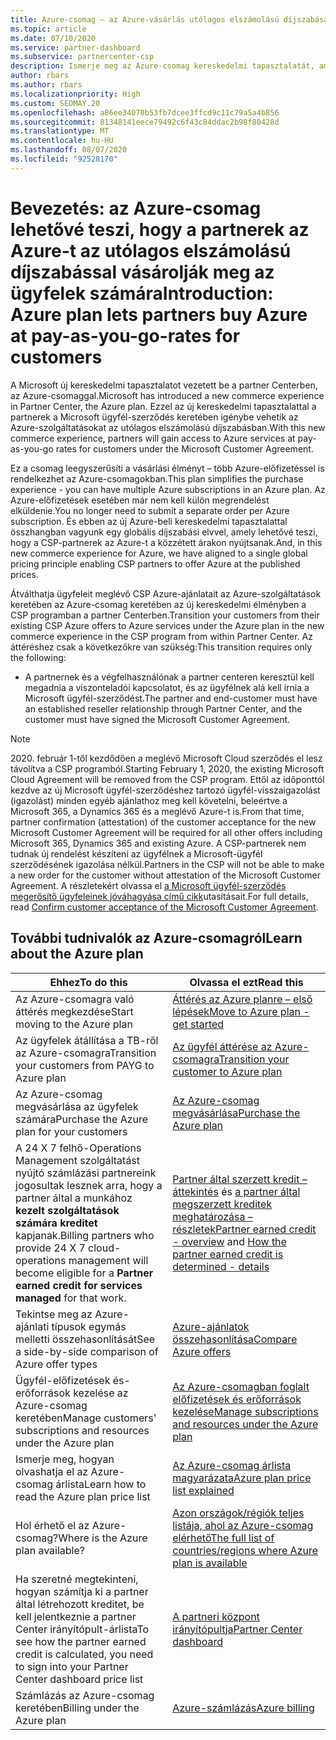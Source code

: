```yaml
---
title: Azure-csomag – az Azure-vásárlás utólagos elszámolású díjszabása
ms.topic: article
ms.date: 07/10/2020
ms.service: partner-dashboard
ms.subservice: partnercenter-csp
description: Ismerje meg az Azure-csomag kereskedelmi tapasztalatát, amellyel az Azure-szolgáltatásokat az ügyfeleknek szóló utólagos elszámolású díjszabás keretében vásárolhatja meg. Ismerje meg az új biztonsági követelményeket is.
author: rbars
ms.author: rbars
ms.localizationpriority: High
ms.custom: SEOMAY.20
ms.openlocfilehash: a86ee34070b53fb7dcee3ffcd9c11c79a5a4b856
ms.sourcegitcommit: 81348141eece79492c6f43c84ddac2b98f80428d
ms.translationtype: MT
ms.contentlocale: hu-HU
ms.lasthandoff: 08/07/2020
ms.locfileid: "92528170"
---
```

# <a name="introduction-azure-plan-lets-partners-buy-azure-at-pay-as-you-go-rates-for-customers"></a><span data-ttu-id="45e2f-104">Bevezetés: az Azure-csomag lehetővé teszi, hogy a partnerek az Azure-t az utólagos elszámolású díjszabással vásárolják meg az ügyfelek számára</span><span class="sxs-lookup"><span data-stu-id="45e2f-104">Introduction: Azure plan lets partners buy Azure at pay-as-you-go-rates for customers</span></span>

<span data-ttu-id="45e2f-105">A Microsoft új kereskedelmi tapasztalatot vezetett be a partner Centerben, az Azure-csomaggal.</span><span class="sxs-lookup"><span data-stu-id="45e2f-105">Microsoft has introduced a new commerce experience in Partner Center, the Azure plan.</span></span>  <span data-ttu-id="45e2f-106">Ezzel az új kereskedelmi tapasztalattal a partnerek a Microsoft ügyfél-szerződés keretében igénybe vehetik az Azure-szolgáltatásokat az utólagos elszámolású díjszabásban.</span><span class="sxs-lookup"><span data-stu-id="45e2f-106">With this new commerce experience, partners will gain access to Azure services at pay-as-you-go rates for customers under the Microsoft Customer Agreement.</span></span>

<span data-ttu-id="45e2f-107">Ez a csomag leegyszerűsíti a vásárlási élményt – több Azure-előfizetéssel is rendelkezhet az Azure-csomagokban.</span><span class="sxs-lookup"><span data-stu-id="45e2f-107">This plan simplifies the purchase experience - you can have multiple Azure subscriptions in an Azure plan.</span></span> <span data-ttu-id="45e2f-108">Az Azure-előfizetések esetében már nem kell külön megrendelést elküldenie.</span><span class="sxs-lookup"><span data-stu-id="45e2f-108">You no longer need to submit a separate order per Azure subscription.</span></span> <span data-ttu-id="45e2f-109">És ebben az új Azure-beli kereskedelmi tapasztalattal összhangban vagyunk egy globális díjszabási elvvel, amely lehetővé teszi, hogy a CSP-partnerek az Azure-t a közzétett árakon nyújtsanak.</span><span class="sxs-lookup"><span data-stu-id="45e2f-109">And, in this new commerce experience for Azure, we have aligned to a single global pricing principle enabling CSP partners to offer Azure at the published prices.</span></span>

<span data-ttu-id="45e2f-110">Átválthatja ügyfeleit meglévő CSP Azure-ajánlatait az Azure-szolgáltatások keretében az Azure-csomag keretében az új kereskedelmi élményben a CSP programban a partner Centerben.</span><span class="sxs-lookup"><span data-stu-id="45e2f-110">Transition your customers from their existing CSP Azure offers to Azure services under the Azure plan in the new commerce experience in the CSP program from within Partner Center.</span></span> <span data-ttu-id="45e2f-111">Az áttéréshez csak a következőkre van szükség:</span><span class="sxs-lookup"><span data-stu-id="45e2f-111">This transition requires only the following:</span></span>

- <span data-ttu-id="45e2f-112">A partnernek és a végfelhasználónak a partner centeren keresztül kell megadnia a viszonteladói kapcsolatot, és az ügyfélnek alá kell írnia a Microsoft ügyfél-szerződést.</span><span class="sxs-lookup"><span data-stu-id="45e2f-112">The partner and end-customer must have an established reseller relationship through Partner Center, and the customer must have signed the Microsoft Customer Agreement.</span></span>

>[!Note]
><span data-ttu-id="45e2f-113">2020. február 1-től kezdődően a meglévő Microsoft Cloud szerződés el lesz távolítva a CSP programból.</span><span class="sxs-lookup"><span data-stu-id="45e2f-113">Starting February 1, 2020, the existing Microsoft Cloud Agreement will be removed from the CSP program.</span></span> <span data-ttu-id="45e2f-114">Ettől az időponttól kezdve az új Microsoft ügyfél-szerződéshez tartozó ügyfél-visszaigazolást (igazolást) minden egyéb ajánlathoz meg kell követelni, beleértve a Microsoft 365, a Dynamics 365 és a meglévő Azure-t is.</span><span class="sxs-lookup"><span data-stu-id="45e2f-114">From that time, partner confirmation (attestation) of the customer acceptance for the new Microsoft Customer Agreement will be required for all other offers including Microsoft 365, Dynamics 365 and existing Azure.</span></span> <span data-ttu-id="45e2f-115">A CSP-partnerek nem tudnak új rendelést készíteni az ügyfélnek a Microsoft-ügyfél szerződésének igazolása nélkül.</span><span class="sxs-lookup"><span data-stu-id="45e2f-115">Partners in the CSP will not be able to make a new order for the customer without attestation of the Microsoft Customer Agreement.</span></span> <span data-ttu-id="45e2f-116">A részletekért olvassa el [a Microsoft ügyfél-szerződés megerősítő ügyfeleinek jóváhagyása című cikk](confirm-customer-agreement.md)utasításait.</span><span class="sxs-lookup"><span data-stu-id="45e2f-116">For full details, read [Confirm customer acceptance of the Microsoft Customer Agreement](confirm-customer-agreement.md).</span></span>


## <a name="learn-about-the-azure-plan"></a><span data-ttu-id="45e2f-117">További tudnivalók az Azure-csomagról</span><span class="sxs-lookup"><span data-stu-id="45e2f-117">Learn about the Azure plan</span></span>

|<span data-ttu-id="45e2f-118">**Ehhez**</span><span class="sxs-lookup"><span data-stu-id="45e2f-118">**To do this**</span></span>   |<span data-ttu-id="45e2f-119">**Olvassa el ezt**</span><span class="sxs-lookup"><span data-stu-id="45e2f-119">**Read this**</span></span>   |
|------------------|---------------------|
|<span data-ttu-id="45e2f-120">Az Azure-csomagra való áttérés megkezdése</span><span class="sxs-lookup"><span data-stu-id="45e2f-120">Start moving to the Azure plan</span></span>|[<span data-ttu-id="45e2f-121">Áttérés az Azure planre – első lépések</span><span class="sxs-lookup"><span data-stu-id="45e2f-121">Move to Azure plan - get started</span></span>](azure-plan-get-started.md)
|<span data-ttu-id="45e2f-122">Az ügyfelek átállítása a TB-ről az Azure-csomagra</span><span class="sxs-lookup"><span data-stu-id="45e2f-122">Transition your customers from PAYG to Azure plan</span></span>|[<span data-ttu-id="45e2f-123">Az ügyfél áttérése az Azure-csomagra</span><span class="sxs-lookup"><span data-stu-id="45e2f-123">Transition your customer to Azure plan</span></span>](azure-plan-transition.md)|
|<span data-ttu-id="45e2f-124">Az Azure-csomag megvásárlása az ügyfelek számára</span><span class="sxs-lookup"><span data-stu-id="45e2f-124">Purchase the Azure plan for your customers</span></span>|[<span data-ttu-id="45e2f-125">Az Azure-csomag megvásárlása</span><span class="sxs-lookup"><span data-stu-id="45e2f-125">Purchase the Azure plan</span></span>](purchase-azure-plan.md)|
|<span data-ttu-id="45e2f-126">A 24 X 7 felhő-Operations Management szolgáltatást nyújtó számlázási partnereink jogosultak lesznek arra, hogy a partner által a munkához **kezelt szolgáltatások számára kreditet** kapjanak.</span><span class="sxs-lookup"><span data-stu-id="45e2f-126">Billing partners who provide 24 X 7 cloud-operations management will become eligible for a **Partner earned credit for services managed** for that work.</span></span>|<span data-ttu-id="45e2f-127">[Partner által szerzett kredit – áttekintés](partner-earned-credit.md) és [a partner által megszerzett kreditek meghatározása – részletek](partner-earned-credit-explanation.md)</span><span class="sxs-lookup"><span data-stu-id="45e2f-127">[Partner earned credit - overview](partner-earned-credit.md) and [How the partner earned credit is determined - details](partner-earned-credit-explanation.md)</span></span>|
|<span data-ttu-id="45e2f-128">Tekintse meg az Azure-ajánlati típusok egymás melletti összehasonlítását</span><span class="sxs-lookup"><span data-stu-id="45e2f-128">See a side-by-side comparison of Azure offer types</span></span>|[<span data-ttu-id="45e2f-129">Azure-ajánlatok összehasonlítása</span><span class="sxs-lookup"><span data-stu-id="45e2f-129">Compare Azure offers</span></span>](compare-azure-offers.md)|
|<span data-ttu-id="45e2f-130">Ügyfél-előfizetések és-erőforrások kezelése az Azure-csomag keretében</span><span class="sxs-lookup"><span data-stu-id="45e2f-130">Manage customers' subscriptions and resources under the Azure plan</span></span>|[<span data-ttu-id="45e2f-131">Az Azure-csomagban foglalt előfizetések és erőforrások kezelése</span><span class="sxs-lookup"><span data-stu-id="45e2f-131">Manage subscriptions and resources under the Azure plan</span></span>](azure-plan-manage.md)|
|<span data-ttu-id="45e2f-132">Ismerje meg, hogyan olvashatja el az Azure-csomag árlista</span><span class="sxs-lookup"><span data-stu-id="45e2f-132">Learn how to read the Azure plan price list</span></span>   |[<span data-ttu-id="45e2f-133">Az Azure-csomag árlista magyarázata</span><span class="sxs-lookup"><span data-stu-id="45e2f-133">Azure plan price list explained</span></span>](azure-plan-price-list.md)|
|<span data-ttu-id="45e2f-134">Hol érhető el az Azure-csomag?</span><span class="sxs-lookup"><span data-stu-id="45e2f-134">Where is the Azure plan available?</span></span>|[<span data-ttu-id="45e2f-135">Azon országok/régiók teljes listája, ahol az Azure-csomag elérhető</span><span class="sxs-lookup"><span data-stu-id="45e2f-135">The full list of countries/regions where Azure plan is available</span></span>](https://query.prod.cms.rt.microsoft.com/cms/api/am/binary/RE3QN0x)
|<span data-ttu-id="45e2f-136">Ha szeretné megtekinteni, hogyan számítja ki a partner által létrehozott kreditet, be kell jelentkeznie a partner Center irányítópult-árlista</span><span class="sxs-lookup"><span data-stu-id="45e2f-136">To see how the partner earned credit is calculated, you need to sign into your Partner Center dashboard price list</span></span>|[<span data-ttu-id="45e2f-137">A partneri központ irányítópultja</span><span class="sxs-lookup"><span data-stu-id="45e2f-137">Partner Center dashboard</span></span>](https://partner.microsoft.com/dashboard/home)|
|<span data-ttu-id="45e2f-138">Számlázás az Azure-csomag keretében</span><span class="sxs-lookup"><span data-stu-id="45e2f-138">Billing under the Azure plan</span></span>|[<span data-ttu-id="45e2f-139">Azure-számlázás</span><span class="sxs-lookup"><span data-stu-id="45e2f-139">Azure billing</span></span>](azure-plan-billing.md)|